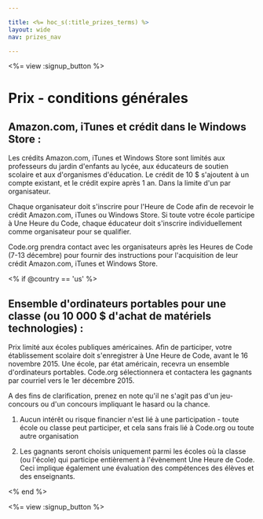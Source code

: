 ```yaml
---

title: <%= hoc_s(:title_prizes_terms) %>
layout: wide
nav: prizes_nav

---
```


<%= view :signup_button %>

# Prix - conditions générales

## Amazon.com, iTunes et crédit dans le Windows Store :

Les crédits Amazon.com, iTunes et Windows Store sont limités aux professeurs du jardin d'enfants au lycée, aux éducateurs de soutien scolaire et aux d'organismes d'éducation. Le crédit de 10 $ s'ajoutent à un compte existant, et le crédit expire après 1 an. Dans la limite d'un par organisateur.

Chaque organisateur doit s'inscrire pour l'Heure de Code afin de recevoir le crédit Amazon.com, iTunes ou Windows Store. Si toute votre école participe à Une Heure du Code, chaque éducateur doit s'inscrire individuellement comme organisateur pour se qualifier.

Code.org prendra contact avec les organisateurs après les Heures de Code (7-13 décembre) pour fournir des instructions pour l'acquisition de leur crédit Amazon.com, iTunes et Windows Store.

<% if @country == 'us' %>

## Ensemble d'ordinateurs portables pour une classe (ou 10 000 $ d'achat de matériels technologies) :

Prix limité aux écoles publiques américaines. Afin de participer, votre établissement scolaire doit s'enregistrer à Une Heure de Code, avant le 16 novembre 2015. Une école, par état américain, recevra un ensemble d'ordinateurs portables. Code.org sélectionnera et contactera les gagnants par courriel vers le 1er décembre 2015.

A des fins de clarification, prenez en note qu'il ne s'agit pas d'un jeu-concours ou d'un concours impliquant le hasard ou la chance.

1) Aucun intérêt ou risque financier n'est lié à une participation - toute école ou classe peut participer, et cela sans frais lié à Code.org ou toute autre organisation

2) Les gagnants seront choisis uniquement parmi les écoles où la classe (ou l'école) qui participe entièrement à l'évènement Une Heure de Code. Ceci implique également une évaluation des compétences des élèves et des enseignants.

<% end %>

<%= view :signup_button %>